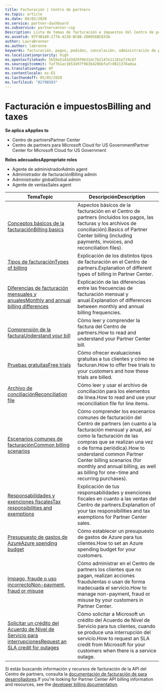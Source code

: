 ```yaml
---
title: Facturación | Centro de partners
ms.topic: article
ms.date: 04/02/2020
ms.service: partner-dashboard
ms.subservice: partnercenter-csp
Description: Lista de temas de facturación e impuestos del Centro de partners, con información sobre recursos de facturación, facturas, facturación de CSP e impuestos.
ms.assetid: 97F3B1A0-277A-423D-BC8B-2D0056BCD33A
author: LauraBrenner
ms.author: labrenne
keywords: facturación, pagos, pedidos, cancelación, administración de pedidos, impago, fraude, uso incorrecto, impuestos, exenciones fiscales, archivos de conciliación, archivo de conciliación
ms.localizationpriority: high
ms.openlocfilehash: 5b50a51d1d3d29f0631dc7b2147e11181e719c87
ms.sourcegitcommit: faf7b1ac1653497f963b428bbfafcd821378adaa
ms.translationtype: HT
ms.contentlocale: es-ES
ms.lasthandoff: 05/05/2020
ms.locfileid: "82798583"
---
```

# <a name="billing-and-taxes"></a><span data-ttu-id="4ed10-104">Facturación e impuestos</span><span class="sxs-lookup"><span data-stu-id="4ed10-104">Billing and taxes</span></span>

<span data-ttu-id="4ed10-105">**Se aplica a**</span><span class="sxs-lookup"><span data-stu-id="4ed10-105">**Applies to**</span></span>

- <span data-ttu-id="4ed10-106">Centro de partners</span><span class="sxs-lookup"><span data-stu-id="4ed10-106">Partner Center</span></span>
- <span data-ttu-id="4ed10-107">Centro de partners para Microsoft Cloud for US Government</span><span class="sxs-lookup"><span data-stu-id="4ed10-107">Partner Center for Microsoft Cloud for US Government</span></span>

<span data-ttu-id="4ed10-108">**Roles adecuados**</span><span class="sxs-lookup"><span data-stu-id="4ed10-108">**Appropriate roles**</span></span>

- <span data-ttu-id="4ed10-109">Agente de administrador</span><span class="sxs-lookup"><span data-stu-id="4ed10-109">Admin agent</span></span>
- <span data-ttu-id="4ed10-110">Administrador de facturación</span><span class="sxs-lookup"><span data-stu-id="4ed10-110">Billing admin</span></span>
- <span data-ttu-id="4ed10-111">Administrador global</span><span class="sxs-lookup"><span data-stu-id="4ed10-111">Global admin</span></span>
- <span data-ttu-id="4ed10-112">Agente de ventas</span><span class="sxs-lookup"><span data-stu-id="4ed10-112">Sales agent</span></span>

| <span data-ttu-id="4ed10-113">Tema</span><span class="sxs-lookup"><span data-stu-id="4ed10-113">Topic</span></span> | <span data-ttu-id="4ed10-114">Descripción</span><span class="sxs-lookup"><span data-stu-id="4ed10-114">Description</span></span> |
| ----- | ----------- |
| [<span data-ttu-id="4ed10-115">Conceptos básicos de la facturación</span><span class="sxs-lookup"><span data-stu-id="4ed10-115">Billing basics</span></span>](billing-basics.md) | <span data-ttu-id="4ed10-116">Aspectos básicos de la facturación en el Centro de partners (incluidos los pagos, las facturas y los archivos de conciliación).</span><span class="sxs-lookup"><span data-stu-id="4ed10-116">Basics of Partner Center billing (including payments, invoices, and reconciliation files).</span></span> |
| [<span data-ttu-id="4ed10-117">Tipos de facturación</span><span class="sxs-lookup"><span data-stu-id="4ed10-117">Types of billing</span></span>](billing-different-types.md) | <span data-ttu-id="4ed10-118">Explicación de los distintos tipos de facturación en el Centro de partners.</span><span class="sxs-lookup"><span data-stu-id="4ed10-118">Explanation of different types of billing in Partner Center.</span></span> |
| [<span data-ttu-id="4ed10-119">Diferencias de facturación mensuales y anuales</span><span class="sxs-lookup"><span data-stu-id="4ed10-119">Monthly and annual billing differences</span></span>](billing-annual-monthly.md) | <span data-ttu-id="4ed10-120">Explicación de las diferencias entre las frecuencias de facturación mensual y anual.</span><span class="sxs-lookup"><span data-stu-id="4ed10-120">Explanation of differences between monthly and annual billing frequencies.</span></span> |
| [<span data-ttu-id="4ed10-121">Comprensión de la factura</span><span class="sxs-lookup"><span data-stu-id="4ed10-121">Understand your bill</span></span>](read-your-bill.md) | <span data-ttu-id="4ed10-122">Cómo leer y comprender la factura del Centro de partners.</span><span class="sxs-lookup"><span data-stu-id="4ed10-122">How to read and understand your Partner Center bill.</span></span> |
| [<span data-ttu-id="4ed10-123">Pruebas gratuitas</span><span class="sxs-lookup"><span data-stu-id="4ed10-123">Free trials</span></span>](offer-your-customers-trials-of-microsoft-products.md) | <span data-ttu-id="4ed10-124">Cómo ofrecer evaluaciones gratuitas a tus clientes y cómo se facturan.</span><span class="sxs-lookup"><span data-stu-id="4ed10-124">How to offer free trials to your customers and how these trials are billed.</span></span> |
| [<span data-ttu-id="4ed10-125">Archivo de conciliación</span><span class="sxs-lookup"><span data-stu-id="4ed10-125">Reconciliation file</span></span>](use-the-reconciliation-files.md) | <span data-ttu-id="4ed10-126">Cómo leer y usar el archivo de conciliación para los elementos de línea.</span><span class="sxs-lookup"><span data-stu-id="4ed10-126">How to read and use your reconciliation file for line items.</span></span> |
| [<span data-ttu-id="4ed10-127">Escenarios comunes de facturación</span><span class="sxs-lookup"><span data-stu-id="4ed10-127">Common billing scenarios</span></span>](common-billing-scenarios.md) | <span data-ttu-id="4ed10-128">Cómo comprender los escenarios comunes de facturación del Centro de partners (en cuanto a la facturación mensual y anual, así como la facturación de las compras que se realizan una vez o de forma periódica).</span><span class="sxs-lookup"><span data-stu-id="4ed10-128">How to understand common Partner Center billing scenarios (for monthly and annual billing, as well as billing for one-time and recurring purchases).</span></span> |
| [<span data-ttu-id="4ed10-129">Responsabilidades y exenciones fiscales</span><span class="sxs-lookup"><span data-stu-id="4ed10-129">Tax responsibilities and exemptions</span></span>](tax-and-tax-exemptions.md) | <span data-ttu-id="4ed10-130">Explicación de tus responsabilidades y exenciones fiscales en cuanto a las ventas del Centro de partners.</span><span class="sxs-lookup"><span data-stu-id="4ed10-130">Explanation of your tax responsibilities and tax exemptions for Partner Center sales.</span></span> |
| [<span data-ttu-id="4ed10-131">Presupuesto de gastos de Azure</span><span class="sxs-lookup"><span data-stu-id="4ed10-131">Azure spending budget</span></span>](set-an-azure-spending-budget-for-your-customers.md) | <span data-ttu-id="4ed10-132">Cómo establecer un presupuesto de gastos de Azure para tus clientes.</span><span class="sxs-lookup"><span data-stu-id="4ed10-132">How to set an Azure spending budget for your customers.</span></span> |
| [<span data-ttu-id="4ed10-133">Impago, fraude o uso incorrecto</span><span class="sxs-lookup"><span data-stu-id="4ed10-133">Non-payment, fraud or misuse</span></span>](non-payment--fraud--or-misuse.md) | <span data-ttu-id="4ed10-134">Cómo administrar en el Centro de partners los clientes que no pagan, realizan acciones fraudulentas o usan de forma inadecuada el servicio.</span><span class="sxs-lookup"><span data-stu-id="4ed10-134">How to manage non-payment, fraud or misuse by your customers in Partner Center.</span></span> |
| [<span data-ttu-id="4ed10-135">Solicitar un crédito del Acuerdo de Nivel de Servicio para interrupciones</span><span class="sxs-lookup"><span data-stu-id="4ed10-135">Request an SLA credit for outages</span></span>](request-credit.md) | <span data-ttu-id="4ed10-136">Cómo solicitar a Microsoft un crédito del Acuerdo de Nivel de Servicio para tus clientes, cuando se produce una interrupción del servicio.</span><span class="sxs-lookup"><span data-stu-id="4ed10-136">How to request an SLA credit from Microsoft for your customers when there is a service outage.</span></span> |

<span data-ttu-id="4ed10-137">Si estás buscando información y recursos de facturación de la API del Centro de partners, consulta la [documentación de facturación de para desarrolladores](https://docs.microsoft.com/partner-center/develop/manage-billing).</span><span class="sxs-lookup"><span data-stu-id="4ed10-137">If you're looking for Partner Center API billing information and resources, see the [developer billing documentation](https://docs.microsoft.com/partner-center/develop/manage-billing).</span></span>
